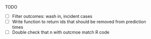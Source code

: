 TODO

- [ ] Filter outcomes: wash in, incident cases
- [ ] Write function to return ids that should be removed from prediction times
- [ ] Double check that n with outcmoe match R code